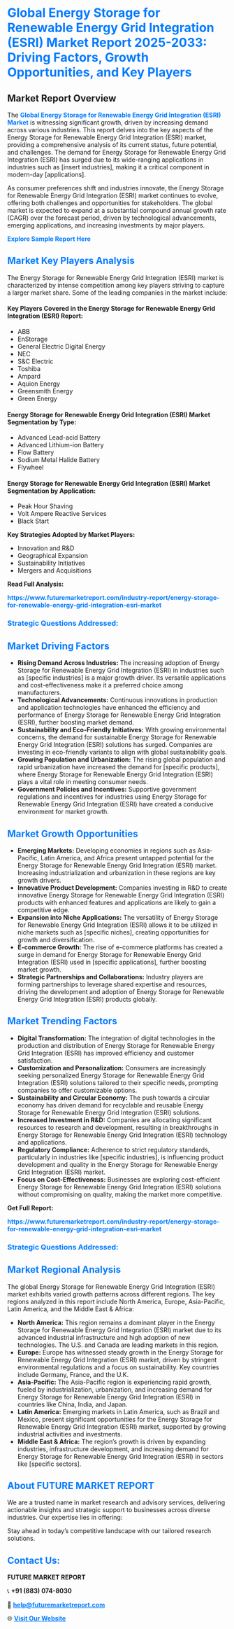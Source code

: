 <h1 style="color: #007BFF;">Global Energy Storage for Renewable Energy Grid Integration (ESRI) Market Report 2025-2033: Driving Factors, Growth Opportunities, and Key Players</h1>

<section id="overview">
<h2>Market Report Overview</h2>
<p>The <a href="https://www.futuremarketreport.com/industry-report/energy-storage-for-renewable-energy-grid-integration-esri-market" style="color: #007BFF; text-decoration: none;"><strong>Global Energy Storage for Renewable Energy Grid Integration (ESRI) Market</strong></a> is witnessing significant growth, driven by increasing demand across various industries. This report delves into the key aspects of the Energy Storage for Renewable Energy Grid Integration (ESRI) market, providing a comprehensive analysis of its current status, future potential, and challenges. The demand for Energy Storage for Renewable Energy Grid Integration (ESRI) has surged due to its wide-ranging applications in industries such as [insert industries], making it a critical component in modern-day [applications].</p>
<p>As consumer preferences shift and industries innovate, the Energy Storage for Renewable Energy Grid Integration (ESRI) market continues to evolve, offering both challenges and opportunities for stakeholders. The global market is expected to expand at a substantial compound annual growth rate (CAGR) over the forecast period, driven by technological advancements, emerging applications, and increasing investments by major players.</p>
</section>

<section id="overview">
<p><a href="https://www.futuremarketreport.com/request-sample/reportId=34749" style="color: #007BFF; text-decoration: none;"><strong>Explore Sample Report Here</strong></a></p>
</section>

<section id="key-players">
<h2 style="color: #007BFF;">Market Key Players Analysis</h2>
<p>The Energy Storage for Renewable Energy Grid Integration (ESRI) market is characterized by intense competition among key players striving to capture a larger market share. Some of the leading companies in the market include:</p>
<h4>Key Players Covered in the Energy Storage for Renewable Energy Grid Integration (ESRI) Report:</h4>
<ul><li>ABB</li><li>EnStorage</li><li>General Electric Digital Energy</li><li>NEC</li><li>S&amp;C Electric</li><li>Toshiba</li><li>Ampard</li><li>Aquion Energy</li><li>Greensmith Energy</li><li>Green Energy</li></ul>
<h4>Energy Storage for Renewable Energy Grid Integration (ESRI) Market Segmentation by Type:</h4>
<ul><li>Advanced Lead-acid Battery</li><li>Advanced Lithium-ion Battery</li><li>Flow Battery</li><li>Sodium Metal Halide Battery</li><li>Flywheel</li></ul>

<h4>Energy Storage for Renewable Energy Grid Integration (ESRI) Market Segmentation by Application:</h4>
<ul><li>Peak Hour Shaving</li><li>Volt Ampere Reactive Services</li><li>Black Start</li></ul>
<p><strong>Key Strategies Adopted by Market Players:</strong></p>
<ul>
<li>Innovation and R&D</li>
<li>Geographical Expansion</li>
<li>Sustainability Initiatives</li>
<li>Mergers and Acquisitions</li>
</ul>
</section>

<section>
<p><strong>Read Full Analysis: </strong></p><a href="https://www.futuremarketreport.com/industry-report/energy-storage-for-renewable-energy-grid-integration-esri-market" style="color: #007BFF; text-decoration: none;"><strong>https://www.futuremarketreport.com/industry-report/energy-storage-for-renewable-energy-grid-integration-esri-market</strong></a>
<h3 style="color: #007BFF;">Strategic Questions Addressed:</h3>
</section>

<section id="driving-factors">
<h2 style="color: #007BFF;">Market Driving Factors</h2>
<ul>
<li><strong>Rising Demand Across Industries:</strong> The increasing adoption of Energy Storage for Renewable Energy Grid Integration (ESRI) in industries such as [specific industries] is a major growth driver. Its versatile applications and cost-effectiveness make it a preferred choice among manufacturers.</li>
<li><strong>Technological Advancements:</strong> Continuous innovations in production and application technologies have enhanced the efficiency and performance of Energy Storage for Renewable Energy Grid Integration (ESRI), further boosting market demand.</li>
<li><strong>Sustainability and Eco-Friendly Initiatives:</strong> With growing environmental concerns, the demand for sustainable Energy Storage for Renewable Energy Grid Integration (ESRI) solutions has surged. Companies are investing in eco-friendly variants to align with global sustainability goals.</li>
<li><strong>Growing Population and Urbanization:</strong> The rising global population and rapid urbanization have increased the demand for [specific products], where Energy Storage for Renewable Energy Grid Integration (ESRI) plays a vital role in meeting consumer needs.</li>
<li><strong>Government Policies and Incentives:</strong> Supportive government regulations and incentives for industries using Energy Storage for Renewable Energy Grid Integration (ESRI) have created a conducive environment for market growth.</li>
</ul>
</section>

<section id="growth-opportunities">
<h2 style="color: #007BFF;">Market Growth Opportunities</h2>
<ul>
<li><strong>Emerging Markets:</strong> Developing economies in regions such as Asia-Pacific, Latin America, and Africa present untapped potential for the Energy Storage for Renewable Energy Grid Integration (ESRI) market. Increasing industrialization and urbanization in these regions are key growth drivers.</li>
<li><strong>Innovative Product Development:</strong> Companies investing in R&D to create innovative Energy Storage for Renewable Energy Grid Integration (ESRI) products with enhanced features and applications are likely to gain a competitive edge.</li>
<li><strong>Expansion into Niche Applications:</strong> The versatility of Energy Storage for Renewable Energy Grid Integration (ESRI) allows it to be utilized in niche markets such as [specific niches], creating opportunities for growth and diversification.</li>
<li><strong>E-commerce Growth:</strong> The rise of e-commerce platforms has created a surge in demand for Energy Storage for Renewable Energy Grid Integration (ESRI) used in [specific applications], further boosting market growth.</li>
<li><strong>Strategic Partnerships and Collaborations:</strong> Industry players are forming partnerships to leverage shared expertise and resources, driving the development and adoption of Energy Storage for Renewable Energy Grid Integration (ESRI) products globally.</li>
</ul>
</section>

<section id="trending-factors">
<h2 style="color: #007BFF;">Market Trending Factors</h2>
<ul>
<li><strong>Digital Transformation:</strong> The integration of digital technologies in the production and distribution of Energy Storage for Renewable Energy Grid Integration (ESRI) has improved efficiency and customer satisfaction.</li>
<li><strong>Customization and Personalization:</strong> Consumers are increasingly seeking personalized Energy Storage for Renewable Energy Grid Integration (ESRI) solutions tailored to their specific needs, prompting companies to offer customizable options.</li>
<li><strong>Sustainability and Circular Economy:</strong> The push towards a circular economy has driven demand for recyclable and reusable Energy Storage for Renewable Energy Grid Integration (ESRI) solutions.</li>
<li><strong>Increased Investment in R&D:</strong> Companies are allocating significant resources to research and development, resulting in breakthroughs in Energy Storage for Renewable Energy Grid Integration (ESRI) technology and applications.</li>
<li><strong>Regulatory Compliance:</strong> Adherence to strict regulatory standards, particularly in industries like [specific industries], is influencing product development and quality in the Energy Storage for Renewable Energy Grid Integration (ESRI) market.</li>
<li><strong>Focus on Cost-Effectiveness:</strong> Businesses are exploring cost-efficient Energy Storage for Renewable Energy Grid Integration (ESRI) solutions without compromising on quality, making the market more competitive.</li>
</ul>
</section>

<section>
<p><strong>Get Full Report: </strong></p><a href="https://www.futuremarketreport.com/industry-report/energy-storage-for-renewable-energy-grid-integration-esri-market" style="color: #007BFF; text-decoration: none;"><strong>https://www.futuremarketreport.com/industry-report/energy-storage-for-renewable-energy-grid-integration-esri-market</strong></a>
<h3 style="color: #007BFF;">Strategic Questions Addressed:</h3>
</section>


<section id="regional-analysis">
<h2 style="color: #007BFF;">Market Regional Analysis</h2>
<p>The global Energy Storage for Renewable Energy Grid Integration (ESRI) market exhibits varied growth patterns across different regions. The key regions analyzed in this report include North America, Europe, Asia-Pacific, Latin America, and the Middle East & Africa:</p>
<ul>
<li><strong>North America:</strong> This region remains a dominant player in the Energy Storage for Renewable Energy Grid Integration (ESRI) market due to its advanced industrial infrastructure and high adoption of new technologies. The U.S. and Canada are leading markets in this region.</li>
<li><strong>Europe:</strong> Europe has witnessed steady growth in the Energy Storage for Renewable Energy Grid Integration (ESRI) market, driven by stringent environmental regulations and a focus on sustainability. Key countries include Germany, France, and the U.K.</li>
<li><strong>Asia-Pacific:</strong> The Asia-Pacific region is experiencing rapid growth, fueled by industrialization, urbanization, and increasing demand for Energy Storage for Renewable Energy Grid Integration (ESRI) in countries like China, India, and Japan.</li>
<li><strong>Latin America:</strong> Emerging markets in Latin America, such as Brazil and Mexico, present significant opportunities for the Energy Storage for Renewable Energy Grid Integration (ESRI) market, supported by growing industrial activities and investments.</li>
<li><strong>Middle East & Africa:</strong> The region’s growth is driven by expanding industries, infrastructure development, and increasing demand for Energy Storage for Renewable Energy Grid Integration (ESRI) in sectors like [specific sectors].</li>
</ul>
</section>

<footer>
<h2 style="color: #007BFF;">About FUTURE MARKET REPORT</h2>
<p>We are a trusted name in market research and advisory services, delivering actionable insights and strategic support to businesses across diverse industries. Our expertise lies in offering:</p>

<p>Stay ahead in today’s competitive landscape with our tailored research solutions.</p>

<h2 style="color: #007BFF;">Contact Us:</h2>
<p><strong>FUTURE MARKET REPORT</strong></p>
<p>📞 <strong>+91 (883) 074-8030</strong></p>
<p>📧 <strong><a href="mailto:help@futuremarketreport.com" style="color: #007BFF;">help@futuremarketreport.com</a></strong></p>
<p>🌐 <strong><a href="https://www.futuremarketreport.com/" style="color: #007BFF;">Visit Our Website</a></strong></p>
</footer>